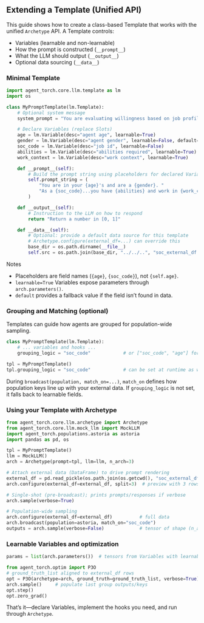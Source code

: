 ## Extending a Template (Unified API)

This guide shows how to create a class-based Template that works with the unified `Archetype` API. A Template controls:
- Variables (learnable and non-learnable)
- How the prompt is constructed (`__prompt__`)
- What the LLM should output (`__output__`)
- Optional data sourcing (`__data__`)

### Minimal Template

```python
import agent_torch.core.llm.template as lm
import os

class MyPromptTemplate(lm.Template):
    # Optional system message
    system_prompt = "You are evaluating willingness based on job profile and context."

    # Declare Variables (replace Slots)
    age = lm.Variable(desc="agent age", learnable=True)
    gender = lm.Variable(desc="agent gender", learnable=False, default="unknown")
    soc_code = lm.Variable(desc="job id", learnable=False)
    abilities = lm.Variable(desc="abilities required", learnable=True)
    work_context = lm.Variable(desc="work context", learnable=True)

    def __prompt__(self):
        # Build the prompt string using placeholders for declared Variables
        self.prompt_string = (
            "You are in your {age}'s and are a {gender}. "
            "As a {soc_code}...you have {abilities} and work in {work_context}."
        )

    def __output__(self):
        # Instruction to the LLM on how to respond
        return "Return a number in [0, 1]"

    def __data__(self):
        # Optional: provide a default data source for this template
        # Archetype.configure(external_df=...) can override this
        base_dir = os.path.dirname(__file__)
        self.src = os.path.join(base_dir, "../../..", "soc_external_df.pkl")
```

Notes
- Placeholders are field names (`{age}`, `{soc_code}`), not `{self.age}`.
- `learnable=True` Variables expose parameters through `arch.parameters()`.
- `default` provides a fallback value if the field isn’t found in data.

### Grouping and Matching (optional)

Templates can guide how agents are grouped for population-wide sampling.

```python
class MyPromptTemplate(lm.Template):
    # ... variables and hooks ...
    grouping_logic = "soc_code"            # or ["soc_code", "age"] for composite

tpl = MyPromptTemplate()
tpl.grouping_logic = "soc_code"            # can be set at runtime as well
```

During `broadcast(population, match_on=...)`, `match_on` defines how population keys line up with your external data. If `grouping_logic` is not set, it falls back to learnable fields.

### Using your Template with Archetype

```python
from agent_torch.core.llm.archetype import Archetype
from agent_torch.core.llm.mock_llm import MockLLM
import agent_torch.populations.astoria as astoria
import pandas as pd, os

tpl = MyPromptTemplate()
llm = MockLLM()
arch = Archetype(prompt=tpl, llm=llm, n_arch=3)

# Attach external data (DataFrame) to drive prompt rendering
external_df = pd.read_pickle(os.path.join(os.getcwd(), "soc_external_df.pkl"))
arch.configure(external_df=external_df, split=3)  # preview with 3 rows

# Single-shot (pre-broadcast); prints prompts/responses if verbose
arch.sample(verbose=True)

# Population-wide sampling
arch.configure(external_df=external_df)          # full data
arch.broadcast(population=astoria, match_on="soc_code")
outputs = arch.sample(verbose=False)             # tensor of shape (n_agents,)
```

### Learnable Variables and optimization

```python
params = list(arch.parameters())  # tensors from Variables with learnable=True

from agent_torch.optim import P3O
# ground_truth_list aligned to external_df rows
opt = P3O(archetype=arch, ground_truth=ground_truth_list, verbose=True)
arch.sample()     # populate last group outputs/keys
opt.step()
opt.zero_grad()
```

That’s it—declare Variables, implement the hooks you need, and run through `Archetype`.


